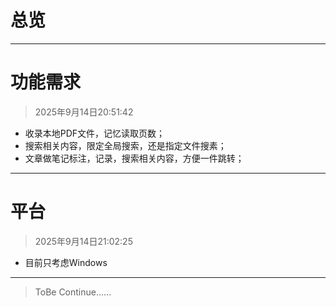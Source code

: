 # 总览

---

# 功能需求

> 2025年9月14日20:51:42

- 收录本地PDF文件，记忆读取页数；
- 搜索相关内容，限定全局搜索，还是指定文件搜素；
- 文章做笔记标注，记录，搜索相关内容，方便一件跳转；

---


# 平台

> 2025年9月14日21:02:25

- 目前只考虑Windows 

---




> ToBe Continue......